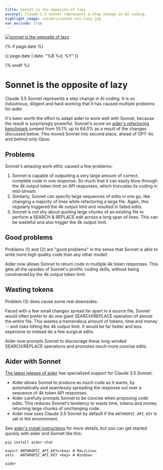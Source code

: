 ```yaml
---
title: Sonnet is the opposite of lazy
excerpt: Claude 3.5 Sonnet represents a step change in AI coding.
highlight_image: /assets/sonnet-not-lazy.jpg
nav_exclude: true
---
```


[![sonnet is the opposite of lazy](/assets/sonnet-not-lazy.jpg)](https://aider.chat/assets/sonnet-not-lazy.jpg)

{% if page.date %}
<p class="post-date">{{ page.date | date: "%B %d, %Y" }}</p>
{% endif %}

# Sonnet is the opposite of lazy

Claude 3.5 Sonnet represents a step change
in AI coding.
It is so industrious, diligent and hard working that
it has caused multiple problems for aider.

It's been worth the effort to adapt aider to work well
with Sonnet,
because the result is surprisingly powerful.
Sonnet's score on
[aider's refactoring benchmark](https://aider.chat/docs/leaderboards/#code-refactoring-leaderboard)
jumped from 55.1% up to 64.0%
as a result of the changes discussed below.
This moved Sonnet into second place, ahead of GPT-4o and
behind only Opus.

## Problems

Sonnet's amazing work ethic caused a few problems:

1. Sonnet is capable of outputting a very large amount of correct,
complete code in one response.
So much that it can easily blow through the 4k output token limit
on API responses, which truncates its coding in mid-stream.
2. Similarly, Sonnet can specify large sequences of edits in one go, 
like changing a majority of lines while refactoring a large file.
Again, this regularly triggered the 4k output limit
and resulted in failed edits.
3. Sonnet is not shy about quoting large chunks of an
existing file to perform a SEARCH & REPLACE edit across
a long span of lines.
This can be wasteful and also trigger the 4k output limit.


## Good problems

Problems (1) and (2) are "good problems"
in the sense that Sonnet is
able to write more high quality code than any other model!

Aider now allows Sonnet to return code in multiple 4k token
responses.
This gets all the upsides of Sonnet's prolific coding skills,
without being constrained by the 4k output token limit.


## Wasting tokens

Problem (3) does cause some real downsides.

Faced with a few small changes spread far apart in 
a source file,
Sonnet would often prefer to do one giant SEARCH/REPLACE
operation of almost the entire file.
This wastes a tremendous amount of tokens,
time and money -- and risks hitting the 4k output limit.
It would be far faster and less expensive to instead 
do a few surgical edits.

Aider now prompts Sonnet to discourage these long-winded
SEARCH/REPLACE operations
and promotes much more concise edits.


## Aider with Sonnet

[The latest release of aider](https://aider.chat/HISTORY.html#aider-v0410)
has specialized support for Claude 3.5 Sonnet:

- Aider allows Sonnet to produce as much code as it wants,
by automatically and seamlessly spreading the response
out over a sequence of 4k token API responses.
- Aider carefully prompts Sonnet to be concise when proposing
code edits.
This reduces Sonnet's tendency to waste time, tokens and money
returning large chunks of unchanging code.
- Aider now uses Claude 3.5 Sonnet by default if the `ANTHROPIC_API_KEY` is set in the environment.

See 
[aider's install instructions](https://aider.chat/docs/install.html)
for more details, but
you can get started quickly with aider and Sonnet like this:

```
pip install aider-chat

export ANTHROPIC_API_KEY=<key> # Mac/Linux
setx   ANTHROPIC_API_KEY <key> # Windows

aider
```

